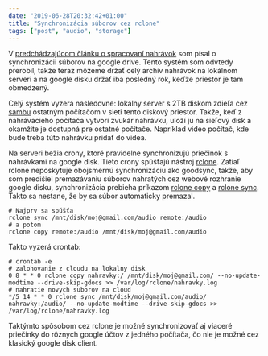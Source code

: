 ```yaml
---
date: "2019-06-28T20:32:42+01:00"
title: "Synchronizácia súborov cez rclone"
tags: ["post", "audio", "storage"]
---
```


V [predchádzajúcom článku o spracovaní nahrávok](https://filiphanes.sk/audio-video/zefektivnil-pravidelne-spracovanie-nahravok/)
som písal o synchronizácii súborov na google drive.
Tento systém som odvtedy prerobil, takže teraz môžeme držať celý archív nahrávok na lokálnom serveri
a na google disku držať iba posledný rok, keďže priestor je tam obmedzený.

Celý systém vyzerá nasledovne: lokálny server s 2TB diskom zdieľa cez [sambu](http://www.linuxandubuntu.com/home/what-is-samba-server-and-how-to-setup-samba-server-in-ubuntu-linux/) ostatným počítačom v sieti tento diskový priestor.
Takže, keď z nahrávacieho počítača vytvorí zvukár nahrávku, uloží ju na sieľový disk a okamžite je dostupná pre ostatné počítače. Napríklad video počítač, kde bude treba túto nahrávku pridať do videa.

Na serveri bežia crony, ktoré pravidelne synchronizujú priečinok s nahrávkami na google disk. Tieto crony spúšťajú nástroj [rclone](https://rclone.org/drive/). Zatiaľ rclone neposkytuje obojsmernú synchronizáciu ako goodsync, takže, aby som predišiel premazávaniu súborov nahratých cez webové rozhranie google disku, synchronizácia prebieha príkazom [rclone copy](https://rclone.org/commands/rclone_copy/) a [rclone sync](https://rclone.org/commands/rclone_sync/). Takto sa nestane, že by sa súbor automaticky premazal.

    # Najprv sa spúšťa
    rclone sync /mnt/disk/moj@gmail.com/audio remote:/audio
    # a potom
    rclone copy remote:/audio /mnt/disk/moj@gmail.com/audio

Takto vyzerá crontab:

    # crontab -e
    # zalohovanie z cloudu na lokalny disk
    0 8 * * 0 rclone copy nahravky:/ /mnt/disk/moj@gmail.com/ --no-update-modtime --drive-skip-gdocs >> /var/log/rclone/nahravky.log
    # nahratie novych suborov na cloud
    */5 14 * * 0 rclone sync /mnt/disk/moj@gmail.com/audio/ nahravky:/audio/ --no-update-modtime --drive-skip-gdocs >> /var/log/rclone/nahravky.log

Taktýmto spôsobom cez rclone je možné synchronizovať aj viaceré priečinky do rôznych google účtov z jedného počítača, čo nie je možné cez klasický google disk client.

